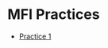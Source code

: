 # MFI Practices

- [Practice 1][Practice1]

[Practice1]: https://github.com/frnlpz/MFI/tree/master/practica%201
